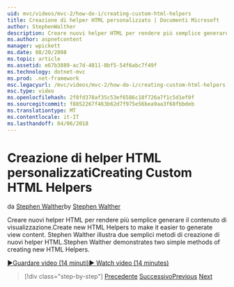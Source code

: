 ```yaml
---
uid: mvc/videos/mvc-2/how-do-i/creating-custom-html-helpers
title: Creazione di helper HTML personalizzato | Documenti Microsoft
author: StephenWalther
description: Creare nuovi helper HTML per rendere più semplice generare il contenuto di visualizzazione. Stephen Walther illustra due semplici metodi di creazione di nuovi helper HTML.
ms.author: aspnetcontent
manager: wpickett
ms.date: 08/20/2008
ms.topic: article
ms.assetid: e67b3889-ac7d-4811-8bf5-54f6abc7f49f
ms.technology: dotnet-mvc
ms.prod: .net-framework
msc.legacyurl: /mvc/videos/mvc-2/how-do-i/creating-custom-html-helpers
msc.type: video
ms.openlocfilehash: 2f8fd378af35c53ef6586c18f726a7f1c5d1ef0f
ms.sourcegitcommit: f8852267f463b62d7f975e56bea9aa3f68fbbdeb
ms.translationtype: MT
ms.contentlocale: it-IT
ms.lasthandoff: 04/06/2018
---
```

<a name="creating-custom-html-helpers"></a><span data-ttu-id="bfda7-104">Creazione di helper HTML personalizzati</span><span class="sxs-lookup"><span data-stu-id="bfda7-104">Creating Custom HTML Helpers</span></span>
====================
<span data-ttu-id="bfda7-105">da [Stephen Walther](https://github.com/StephenWalther)</span><span class="sxs-lookup"><span data-stu-id="bfda7-105">by [Stephen Walther](https://github.com/StephenWalther)</span></span>

<span data-ttu-id="bfda7-106">Creare nuovi helper HTML per rendere più semplice generare il contenuto di visualizzazione.</span><span class="sxs-lookup"><span data-stu-id="bfda7-106">Create new HTML Helpers to make it easier to generate view content.</span></span> <span data-ttu-id="bfda7-107">Stephen Walther illustra due semplici metodi di creazione di nuovi helper HTML.</span><span class="sxs-lookup"><span data-stu-id="bfda7-107">Stephen Walther demonstrates two simple methods of creating new HTML Helpers.</span></span>

[<span data-ttu-id="bfda7-108">&#9654;Guardare video (14 minuti)</span><span class="sxs-lookup"><span data-stu-id="bfda7-108">&#9654; Watch video (14 minutes)</span></span>](https://channel9.msdn.com/Blogs/ASP-NET-Site-Videos/creating-custom-html-helpers)

> [!div class="step-by-step"]
> <span data-ttu-id="bfda7-109">[Precedente](creating-unit-tests-for-aspnet-mvc-applications.md)
> [Successivo](creating-model-classes-with-linq-to-sql.md)</span><span class="sxs-lookup"><span data-stu-id="bfda7-109">[Previous](creating-unit-tests-for-aspnet-mvc-applications.md)
[Next](creating-model-classes-with-linq-to-sql.md)</span></span>
